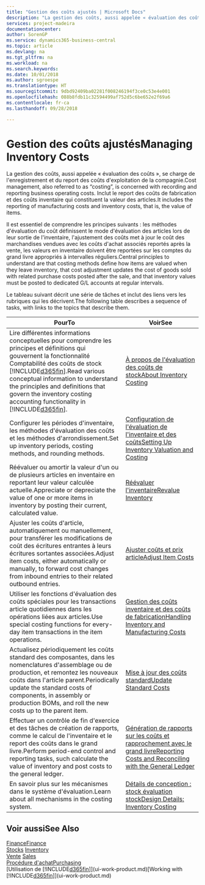 ```yaml
---
title: "Gestion des coûts ajustés | Microsoft Docs"
description: "La gestion des coûts, aussi appelée « évaluation des coûts », se charge de l'enregistrement et du report des coûts d'exploitation de la compagnie. Inclut le report des coûts de fabrication et des coûts inventaire qui constituent la valeur des articles."
services: project-madeira
documentationcenter: 
author: SorenGP
ms.service: dynamics365-business-central
ms.topic: article
ms.devlang: na
ms.tgt_pltfrm: na
ms.workload: na
ms.search.keywords: 
ms.date: 10/01/2018
ms.author: sgroespe
ms.translationtype: HT
ms.sourcegitcommit: 9dbd92409ba02281f008246194f3ce0c53e4e001
ms.openlocfilehash: 088b8fdb11c32594499af752d5c6be652e2f69a6
ms.contentlocale: fr-ca
ms.lasthandoff: 09/28/2018

---
```

# <a name="managing-inventory-costs"></a><span data-ttu-id="070b9-104">Gestion des coûts ajustés</span><span class="sxs-lookup"><span data-stu-id="070b9-104">Managing Inventory Costs</span></span>
<span data-ttu-id="070b9-105">La gestion des coûts, aussi appelée « évaluation des coûts », se charge de l'enregistrement et du report des coûts d'exploitation de la compagnie.</span><span class="sxs-lookup"><span data-stu-id="070b9-105">Cost management, also referred to as “costing”, is concerned with recording and reporting business operating costs.</span></span> <span data-ttu-id="070b9-106">Inclut le report des coûts de fabrication et des coûts inventaire qui constituent la valeur des articles.</span><span class="sxs-lookup"><span data-stu-id="070b9-106">It includes the reporting of manufacturing costs and inventory costs, that is, the value of items.</span></span>   

<span data-ttu-id="070b9-107">Il est essentiel de comprendre les principes suivants : les méthodes d'évaluation du coût définissent le mode d'évaluation des articles lors de leur sortie de l'inventaire, l'ajustement des coûts met à jour le coût des marchandises vendues avec les coûts d'achat associés reportés après la vente, les valeurs en inventaire doivent être reportées sur les comptes du grand livre appropriés à intervalles réguliers.</span><span class="sxs-lookup"><span data-stu-id="070b9-107">Central principles to understand are that costing methods define how items are valued when they leave inventory, that cost adjustment updates the cost of goods sold with related purchase costs posted after the sale, and that inventory values must be posted to dedicated G/L accounts at regular intervals.</span></span>

<span data-ttu-id="070b9-108">Le tableau suivant décrit une série de tâches et inclut des liens vers les rubriques qui les décrivent.</span><span class="sxs-lookup"><span data-stu-id="070b9-108">The following table describes a sequence of tasks, with links to the topics that describe them.</span></span>

|<span data-ttu-id="070b9-109">**Pour**</span><span class="sxs-lookup"><span data-stu-id="070b9-109">**To**</span></span>|<span data-ttu-id="070b9-110">**Voir**</span><span class="sxs-lookup"><span data-stu-id="070b9-110">**See**</span></span>|  
|------------|-------------|  
|<span data-ttu-id="070b9-111">Lire différentes informations conceptuelles pour comprendre les principes et définitions qui gouvernent la fonctionnalité Comptabilité des coûts de stock [!INCLUDE[d365fin](includes/d365fin_md.md)].</span><span class="sxs-lookup"><span data-stu-id="070b9-111">Read various conceptual information to understand the principles and definitions that govern the inventory costing accounting functionality in [!INCLUDE[d365fin](includes/d365fin_md.md)].</span></span>|[<span data-ttu-id="070b9-112">À propos de l'évaluation des coûts de stock</span><span class="sxs-lookup"><span data-stu-id="070b9-112">About Inventory Costing</span></span>](finance-learn-about-costing.md)|  
|<span data-ttu-id="070b9-113">Configurer les périodes d'inventaire, les méthodes d'évaluation des coûts et les méthodes d'arrondissement.</span><span class="sxs-lookup"><span data-stu-id="070b9-113">Set up inventory periods, costing methods, and rounding methods.</span></span>|[<span data-ttu-id="070b9-114">Configuration de l'évaluation de l'inventaire et des coûts</span><span class="sxs-lookup"><span data-stu-id="070b9-114">Setting Up Inventory Valuation and Costing</span></span>](finance-set-up-inventory-valuation-and-costing.md)|
|<span data-ttu-id="070b9-115">Réévaluer ou amortir la valeur d'un ou de plusieurs articles en inventaire en reportant leur valeur calculée actuelle.</span><span class="sxs-lookup"><span data-stu-id="070b9-115">Appreciate or depreciate the value of one or more items in inventory by posting their current, calculated value.</span></span>|[<span data-ttu-id="070b9-116">Réévaluer l'inventaire</span><span class="sxs-lookup"><span data-stu-id="070b9-116">Revalue Inventory</span></span>](inventory-how-revalue-inventory.md)|
|<span data-ttu-id="070b9-117">Ajuster les coûts d'article, automatiquement ou manuellement, pour transférer les modifications de coût des écritures entrantes à leurs écritures sortantes associées.</span><span class="sxs-lookup"><span data-stu-id="070b9-117">Adjust item costs, either automatically or manually, to forward cost changes from inbound entries to their related outbound entries.</span></span>|[<span data-ttu-id="070b9-118">Ajuster coûts et prix article</span><span class="sxs-lookup"><span data-stu-id="070b9-118">Adjust Item Costs</span></span>](inventory-how-adjust-item-costs.md)|
|<span data-ttu-id="070b9-119">Utiliser les fonctions d'évaluation des coûts spéciales pour les transactions article quotidiennes dans les opérations liées aux articles.</span><span class="sxs-lookup"><span data-stu-id="070b9-119">Use special costing functions for every-day item transactions in the item operations.</span></span>|[<span data-ttu-id="070b9-120">Gestion des coûts inventaire et des coûts de fabrication</span><span class="sxs-lookup"><span data-stu-id="070b9-120">Handling Inventory and Manufacturing Costs</span></span>](finance-handle-inventory-and-manufacturing-costs.md)|  
|<span data-ttu-id="070b9-121">Actualisez périodiquement les coûts standard des composantes, dans les nomenclatures d'assemblage ou de production, et remontez les nouveaux coûts dans l'article parent.</span><span class="sxs-lookup"><span data-stu-id="070b9-121">Periodically update the standard costs of components, in assembly or production BOMs, and roll the new costs up to the parent item.</span></span>|[<span data-ttu-id="070b9-122">Mise à jour des coûts standard</span><span class="sxs-lookup"><span data-stu-id="070b9-122">Update Standard Costs</span></span>](finance-how-to-update-standard-costs.md)|
|<span data-ttu-id="070b9-123">Effectuer un contrôle de fin d'exercice et des tâches de création de rapports, comme le calcul de l'inventaire et le report des coûts dans le grand livre.</span><span class="sxs-lookup"><span data-stu-id="070b9-123">Perform period-end control and reporting tasks, such calculate the value of inventory and post costs to the general ledger.</span></span>|[<span data-ttu-id="070b9-124">Génération de rapports sur les coûts et rapprochement avec le grand livre</span><span class="sxs-lookup"><span data-stu-id="070b9-124">Reporting Costs and Reconciling with the General Ledger</span></span>](finance-report-costs-and-reconcile-with-the-general-ledger.md)|  
|<span data-ttu-id="070b9-125">En savoir plus sur les mécanismes dans le système d'évaluation.</span><span class="sxs-lookup"><span data-stu-id="070b9-125">Learn about all mechanisms in the costing system.</span></span>|[<span data-ttu-id="070b9-126">Détails de conception : stock évaluation stock</span><span class="sxs-lookup"><span data-stu-id="070b9-126">Design Details: Inventory Costing</span></span>](design-details-inventory-costing.md)|  

## <a name="see-also"></a><span data-ttu-id="070b9-127">Voir aussi</span><span class="sxs-lookup"><span data-stu-id="070b9-127">See Also</span></span>  
 [<span data-ttu-id="070b9-128">Finance</span><span class="sxs-lookup"><span data-stu-id="070b9-128">Finance</span></span>](finance.md)  
 <span data-ttu-id="070b9-129">[Stocks](inventory-manage-inventory.md) </span><span class="sxs-lookup"><span data-stu-id="070b9-129">[Inventory](inventory-manage-inventory.md) </span></span>  
 <span data-ttu-id="070b9-130">[Vente](sales-manage-sales.md) </span><span class="sxs-lookup"><span data-stu-id="070b9-130">[Sales](sales-manage-sales.md) </span></span>  
 [<span data-ttu-id="070b9-131">Procédure d'achat</span><span class="sxs-lookup"><span data-stu-id="070b9-131">Purchasing</span></span>](purchasing-manage-purchasing.md)  
 <span data-ttu-id="070b9-132">[Utilisation de [!INCLUDE[d365fin](includes/d365fin_md.md)]](ui-work-product.md)</span><span class="sxs-lookup"><span data-stu-id="070b9-132">[Working with [!INCLUDE[d365fin](includes/d365fin_md.md)]](ui-work-product.md)</span></span>

